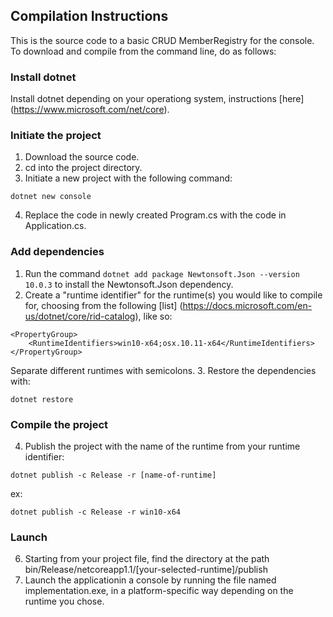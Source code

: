 ## Compilation Instructions

This is the source code to a basic CRUD MemberRegistry for the console. To download and compile from the command line, do as follows:

### Install dotnet
Install dotnet depending on your operationg system, instructions [here] (https://www.microsoft.com/net/core).

### Initiate the project
1. Download the source code.
2. cd into the project directory.
3. Initiate a new project with the following command:
```
dotnet new console
```
4. Replace the code in newly created Program.cs with the code in Application.cs.

### Add dependencies
1. Run the command
``dotnet add package Newtonsoft.Json --version 10.0.3``
to install the Newtonsoft.Json dependency.
2. Create a "runtime identifier" for the runtime(s) you would like to compile for, choosing from the following [list] (https://docs.microsoft.com/en-us/dotnet/core/rid-catalog), like so:
```
<PropertyGroup>
    <RuntimeIdentifiers>win10-x64;osx.10.11-x64</RuntimeIdentifiers>
</PropertyGroup>
```
Separate different runtimes with semicolons.
3. Restore the dependencies with:
```
dotnet restore
```

### Compile the project
4. Publish the project with the name of the runtime from your runtime identifier:
```
dotnet publish -c Release -r [name-of-runtime]
```
ex: 
```
dotnet publish -c Release -r win10-x64
```

### Launch
6. Starting from your project file, find the directory at the path bin/Release/netcoreapp1.1/[your-selected-runtime]/publish
7. Launch the applicationin a console by running the file named implementation.exe, in a platform-specific way depending on the runtime you chose.
